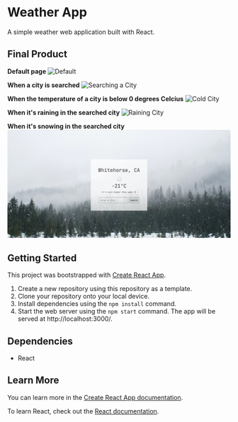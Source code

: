 # Weather App

A simple weather web application built with React.

## Final Product

**Default page**
![Default](https://github.com/jjwlee94/weather-app/blob/master/docs/default.png)

**When a city is searched**
![Searching a City](https://github.com/jjwlee94/weather-app/blob/master/docs/search-city.png)

**When the temperature of a city is below 0 degrees Celcius**
![Cold City](https://github.com/jjwlee94/weather-app/blob/master/docs/cold-city.png)

**When it's raining in the searched city**
![Raining City](https://github.com/jjwlee94/weather-app/blob/master/docs/rain-city.png)

**When it's snowing in the searched city**
![Raining City](https://github.com/jjwlee94/weather-app/blob/master/docs/snow-city.png)

## Getting Started

This project was bootstrapped with [Create React App](https://github.com/facebook/create-react-app).

1. Create a new repository using this repository as a template.
2. Clone your repository onto your local device.
3. Install dependencies using the `npm install` command.
4. Start the web server using the `npm start` command. The app will be served at http://localhost:3000/.

## Dependencies

- React

## Learn More

You can learn more in the [Create React App documentation](https://facebook.github.io/create-react-app/docs/getting-started).

To learn React, check out the [React documentation](https://reactjs.org/).

